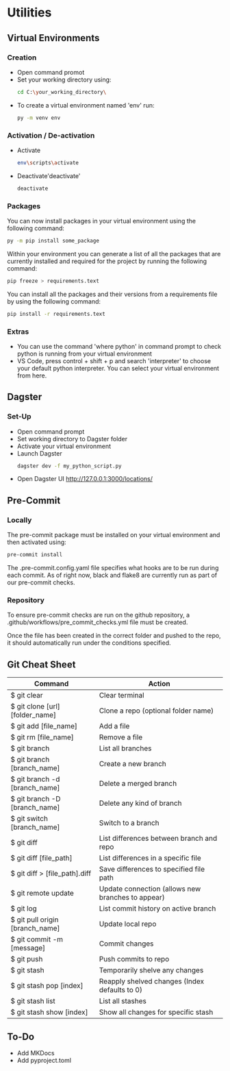 # Utilities

## Virtual Environments

### Creation

- Open command promot
- Set your working directory using:
    ```bash
    cd C:\your_working_directory\
    ```
- To create a virtual environment named 'env' run:
    ```bash
    py -m venv env
    ```

### Activation / De-activation

- Activate
    ```bash
    env\scripts\activate
    ```
- Deactivate'deactivate'
    ```bash
    deactivate
    ```

### Packages

You can now install packages in your virtual environment using the following command:

```bash
py -m pip install some_package
```

Within your environment you can generate a list of all the packages that are currently installed and required for the project by running the following command:

```bash
pip freeze > requirements.text
```

You can install all the packages and their versions from a requirements file by using the following command:

```bash
pip install -r requirements.text
```

### Extras 

- You can use the command 'where python' in command prompt to check python is running from your virtual environment
- VS Code, press control + shift + p and search 'interpreter' to choose your default python interpreter. You can select your virtual environment from here.

## Dagster

### Set-Up

- Open command prompt 
- Set working directory to Dagster folder
- Activate your virtual environment
- Launch Dagster 
    ```bash
    dagster dev -f my_python_script.py
    ```
- Open Dagster UI http://127.0.0.1:3000/locations/

## Pre-Commit

### Locally

The pre-commit package must be installed on your virtual environment and then activated using:

```bash
pre-commit install
```

The .pre-commit.config.yaml file specifies what hooks are to be run during each commit. As of right now, black and flake8 are currently run as part of our pre-commit checks.

### Repository

To ensure pre-commit checks are run on the github repository, a .github/workflows/pre_commit_checks.yml file must be created.

Once the file has been created in the correct folder and pushed to the repo, it should automatically run under the conditions specified.

## Git Cheat Sheet ##

| Command                         | Action                              | 
| ------------------------------- | ----------------------------------- |
| $ git clear                     | Clear terminal                      |
| $ git clone [url] [folder_name] | Clone a repo (optional folder name) |
| $ git add [file_name]           | Add a file                          |
| $ git rm [file_name]            | Remove a file                       |
| $ git branch                    | List all branches                   |
| $ git branch [branch_name]      | Create a new branch                 |
| $ git branch -d [branch_name]   | Delete a merged branch              |
| $ git branch -D [branch_name]   | Delete any kind of branch           |
| $ git switch [branch_name]      | Switch to a branch                  |
| $ git diff                      | List differences between branch and repo |
| $ git diff [file_path] | List differences in a specific file | 
| $ git diff > [file_path].diff | Save differences to specified file path | 
| $ git remote update | Update connection (allows new branches to appear) | 
| $ git log | List commit history on active branch | 
| $ git pull origin [branch_name] | Update local repo | 
| $ git commit -m [message] | Commit changes | 
| $ git push | Push commits to repo | 
| $ git stash | Temporarily shelve any changes | 
| $ git stash pop [index] | Reapply shelved changes (Index defaults to 0) | 
| $ git stash list | List all stashes |
| $ git stash show [index] | Show all changes for specific stash | 
## To-Do

- Add MKDocs
- Add pyproject.toml
